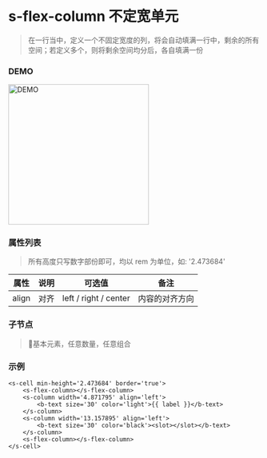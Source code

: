 # s-flex-column 不定宽单元
> 在一行当中，定义一个不固定宽度的列，将会自动填满一行中，剩余的所有空间；若定义多个，则将剩余空间均分后，各自填满一份

### DEMO
<div><img alt="DEMO" src="https://ohc0dpsgs.qnssl.com/lego/images/formNull.jpeg" width="280.859"/></div>

### 属性列表
> 所有高度只写数字部份即可，均以 rem 为单位，如: '2.473684'

属性 | 说明 | 可选值 | 备注 
--- | --- | --- | ---
align | 对齐 | left / right / center | 内容的对齐方向


### 子节点
> 基本元素，任意数量，任意组合

### 示例
```
<s-cell min-height='2.473684' border='true'>
    <s-flex-column></s-flex-column>
    <s-column width='4.871795' align='left'>
        <b-text size='30' color='light'>{{ label }}</b-text>
    </s-column>
    <s-column width='13.157895' align='left'>
        <b-text size='30' color='black'><slot></slot></b-text>
    </s-column>
    <s-flex-column></s-flex-column>
</s-cell>
```

### &nbsp;